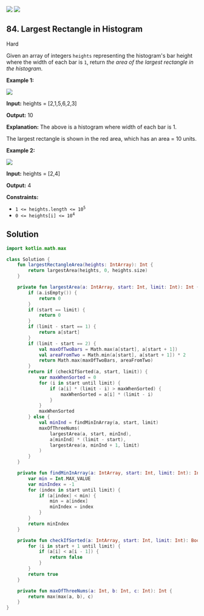 [![](https://img.shields.io/github/stars/javadev/LeetCode-in-Kotlin?label=Stars&style=flat-square)](https://github.com/javadev/LeetCode-in-Kotlin)
[![](https://img.shields.io/github/forks/javadev/LeetCode-in-Kotlin?label=Fork%20me%20on%20GitHub%20&style=flat-square)](https://github.com/javadev/LeetCode-in-Kotlin/fork)

## 84\. Largest Rectangle in Histogram

Hard

Given an array of integers `heights` representing the histogram's bar height where the width of each bar is `1`, return _the area of the largest rectangle in the histogram_.

**Example 1:**

![](https://assets.leetcode.com/uploads/2021/01/04/histogram.jpg)

**Input:** heights = [2,1,5,6,2,3]

**Output:** 10

**Explanation:** The above is a histogram where width of each bar is 1. 

The largest rectangle is shown in the red area, which has an area = 10 units.

**Example 2:**

![](https://assets.leetcode.com/uploads/2021/01/04/histogram-1.jpg)

**Input:** heights = [2,4]

**Output:** 4

**Constraints:**

*   <code>1 <= heights.length <= 10<sup>5</sup></code>
*   <code>0 <= heights[i] <= 10<sup>4</sup></code>

## Solution

```kotlin
import kotlin.math.max

class Solution {
    fun largestRectangleArea(heights: IntArray): Int {
        return largestArea(heights, 0, heights.size)
    }

    private fun largestArea(a: IntArray, start: Int, limit: Int): Int {
        if (a.isEmpty()) {
            return 0
        }
        if (start == limit) {
            return 0
        }
        if (limit - start == 1) {
            return a[start]
        }
        if (limit - start == 2) {
            val maxOfTwoBars = Math.max(a[start], a[start + 1])
            val areaFromTwo = Math.min(a[start], a[start + 1]) * 2
            return Math.max(maxOfTwoBars, areaFromTwo)
        }
        return if (checkIfSorted(a, start, limit)) {
            var maxWhenSorted = 0
            for (i in start until limit) {
                if (a[i] * (limit - i) > maxWhenSorted) {
                    maxWhenSorted = a[i] * (limit - i)
                }
            }
            maxWhenSorted
        } else {
            val minInd = findMinInArray(a, start, limit)
            maxOfThreeNums(
                largestArea(a, start, minInd),
                a[minInd] * (limit - start),
                largestArea(a, minInd + 1, limit)
            )
        }
    }

    private fun findMinInArray(a: IntArray, start: Int, limit: Int): Int {
        var min = Int.MAX_VALUE
        var minIndex = -1
        for (index in start until limit) {
            if (a[index] < min) {
                min = a[index]
                minIndex = index
            }
        }
        return minIndex
    }

    private fun checkIfSorted(a: IntArray, start: Int, limit: Int): Boolean {
        for (i in start + 1 until limit) {
            if (a[i] < a[i - 1]) {
                return false
            }
        }
        return true
    }

    private fun maxOfThreeNums(a: Int, b: Int, c: Int): Int {
        return max(max(a, b), c)
    }
}
```